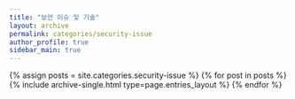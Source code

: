 ```yaml
---
title: "보안 이슈 및 기술"
layout: archive
permalink: categories/security-issue
author_profile: true
sidebar_main: true
---
```



{% assign posts = site.categories.security-issue %}
{% for post in posts %} {% include archive-single.html type=page.entries_layout %} {% endfor %}
